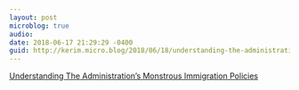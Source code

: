 ```yaml
---
layout: post
microblog: true
audio: 
date: 2018-06-17 21:29:29 -0400
guid: http://kerim.micro.blog/2018/06/18/understanding-the-administrations.html
---
```

[Understanding The Administration’s Monstrous Immigration Policies](https://www.currentaffairs.org/2018/06/understanding-the-administrations-monstrous-immigration-policies)

